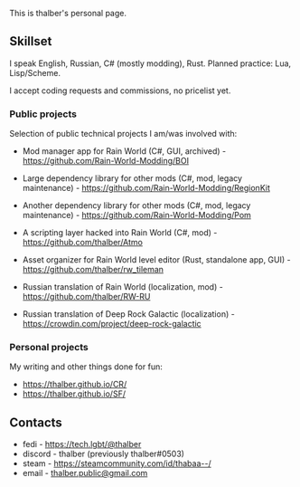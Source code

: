 
This is thalber's personal page.

## Skillset

I speak English, Russian, C# (mostly modding), Rust. Planned practice: Lua, Lisp/Scheme.

I accept coding requests and commissions, no pricelist yet.

### Public projects

Selection of public technical projects I am/was involved with:

- Mod manager app for Rain World (C#, GUI, archived) - https://github.com/Rain-World-Modding/BOI
- Large dependency library for other mods (C#, mod, legacy maintenance) - https://github.com/Rain-World-Modding/RegionKit
- Another dependency library for other mods (C#, mod, legacy maintenance) - https://github.com/Rain-World-Modding/Pom
- A scripting layer hacked into Rain World (C#, mod) - https://github.com/thalber/Atmo
- Asset organizer for Rain World level editor (Rust, standalone app, GUI) - https://github.com/thalber/rw_tileman

- Russian translation of Rain World (localization, mod) - https://github.com/thalber/RW-RU
- Russian translation of Deep Rock Galactic (localization) - https://crowdin.com/project/deep-rock-galactic

### Personal projects

My writing and other things done for fun:

- https://thalber.github.io/CR/
- https://thalber.github.io/SF/

## Contacts

- fedi - https://tech.lgbt/@thalber
- discord - thalber (previously thalber#0503)
- steam - https://steamcommunity.com/id/thabaa--/
- email - thalber.public@gmail.com